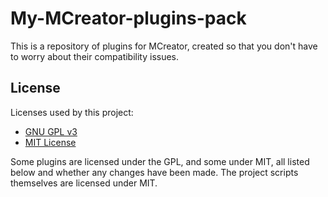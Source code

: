 # My-MCreator-plugins-pack

This is a repository of plugins for MCreator, created so that you don't have to worry about their compatibility issues.

## License  
Licenses used by this project:  
- [GNU GPL v3](LICENSE-GPLv3)  
- [MIT License](LICENSE-MIT)  

Some plugins are licensed under the GPL, and some under MIT, all listed below and whether any changes have been made.  The project scripts themselves are licensed under MIT.
